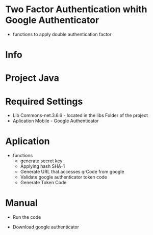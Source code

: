 # Two Factor Authentication whith Google Authenticator

- functions to apply double authentication factor


# Info

 # Project Java
  
 # Required Settings
 
 - Lib Commons-net.3.6.6 - located in the libs Folder of the project
 - Aplication Mobile - Google Authenticator
 
 
 # Aplication
 
 - functions
   - generate secret key
   - Applying hash SHA-1
   - Generate URL that accesses qrCode from google
   - Validate google authenticator token code
   - Generate Token Code
   
   
   
 # Manual
 
 - Run the code 
 
 
 - Download google authenticator
 
 

 
 
 
 
 
 
